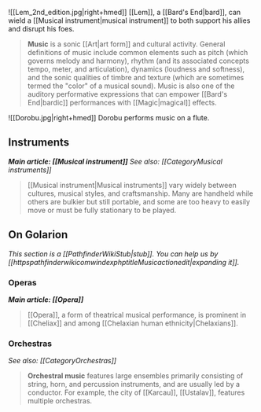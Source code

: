 ![[Lem_2nd_edition.jpg|right+hmed]] 
 [[Lem]], a [[Bard's End|bard]], can wield a [[Musical instrument|musical instrument]] to both support his allies and disrupt his foes.
> **Music** is a sonic [[Art|art form]] and cultural activity. General definitions of music include common elements such as pitch (which governs melody and harmony), rhythm (and its associated concepts tempo, meter, and articulation), dynamics (loudness and softness), and the sonic qualities of timbre and texture (which are sometimes termed the "color" of a musical sound). Music is also one of the auditory performative expressions that can empower [[Bard's End|bardic]] performances with [[Magic|magical]] effects.

![[Dorobu.jpg|right+hmed]] 
 Dorobu performs music on a flute.


## Instruments

***Main article: [[Musical instrument]]***
*See also: [[CategoryMusical instruments]]*
> [[Musical instrument|Musical instruments]] vary widely between cultures, musical styles, and craftsmanship. Many are handheld while others are bulkier but still portable, and some are too heavy to easily move or must be fully stationary to be played.


## On Golarion



*This section is a [[PathfinderWikiStub|stub]]. You can help us by [[httpspathfinderwikicomwindexphptitleMusicactionedit|expanding it]].*


### Operas

***Main article: [[Opera]]***
> [[Opera]], a form of theatrical musical performance, is prominent in [[Cheliax]] and among [[Chelaxian human ethnicity|Chelaxians]].


### Orchestras

*See also: [[CategoryOrchestras]]*
> **Orchestral music** features large ensembles primarily consisting of string, horn, and percussion instruments, and are usually led by a conductor. For example, the city of [[Karcau]], [[Ustalav]], features multiple orchestras.







